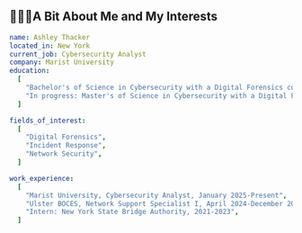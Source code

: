 ## 👩🏻‍💻A Bit About Me and My Interests

<!--
**crashy-247/crashy-247** is a ✨ _special_ ✨ repository because its `README.md` (this file) appears on your GitHub profile.

Here are some ideas to get you started:

- 🔭 I’m currently working on ...
- 🌱 I’m currently learning ...
- 👯 I’m looking to collaborate on ...
- 🤔 I’m looking for help with ...
- 💬 Ask me about ...
- 📫 How to reach me: ...
- 😄 Pronouns: ...
- ⚡ Fun fact: ...
-->
```yaml
name: Ashley Thacker
located_in: New York
current_job: Cybersecurity Analyst
company: Marist University
education:
  [
    "Bachelor's of Science in Cybersecurity with a Digital Forensics concentration, Norwich University, 2024",
    "In progress: Master's of Science in Cybersecurity with a Digital Forensics and Incident Response Concentration, 2026",
  ]

fields_of_interest:
  [
    "Digital Forensics",
    "Incident Response",
    "Network Security",
  ]

work_experience:
  [
    "Marist University, Cybersecurity Analyst, January 2025-Present",
    "Ulster BOCES, Network Support Specialist I, April 2024-December 2024",
    "Intern: New York State Bridge Authority, 2021-2023",
  ]
```
